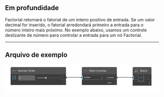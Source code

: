 ## Em profundidade
Factorial retornará o fatorial de um inteiro positivo de entrada. Se um valor decimal for inserido, o fatorial arredondará primeiro a entrada para o número inteiro mais próximo. No exemplo abaixo, usamos um controle deslizante de número para controlar a entrada para um nó Factorial.
___
## Arquivo de exemplo

![Factorial](./DSCore.Math.Factorial_img.jpg)

